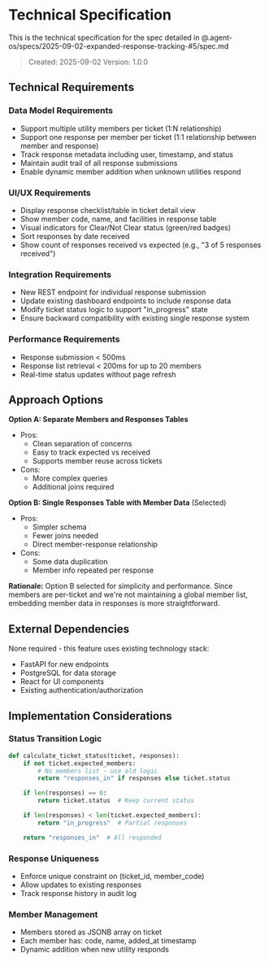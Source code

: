 # Technical Specification

This is the technical specification for the spec detailed in @.agent-os/specs/2025-09-02-expanded-response-tracking-#5/spec.md

> Created: 2025-09-02
> Version: 1.0.0

## Technical Requirements

### Data Model Requirements
- Support multiple utility members per ticket (1:N relationship)
- Support one response per member per ticket (1:1 relationship between member and response)
- Track response metadata including user, timestamp, and status
- Maintain audit trail of all response submissions
- Enable dynamic member addition when unknown utilities respond

### UI/UX Requirements
- Display response checklist/table in ticket detail view
- Show member code, name, and facilities in response table
- Visual indicators for Clear/Not Clear status (green/red badges)
- Sort responses by date received
- Show count of responses received vs expected (e.g., "3 of 5 responses received")

### Integration Requirements
- New REST endpoint for individual response submission
- Update existing dashboard endpoints to include response data
- Modify ticket status logic to support "in_progress" state
- Ensure backward compatibility with existing single response system

### Performance Requirements
- Response submission < 500ms
- Response list retrieval < 200ms for up to 20 members
- Real-time status updates without page refresh

## Approach Options

**Option A: Separate Members and Responses Tables**
- Pros:
  - Clean separation of concerns
  - Easy to track expected vs received
  - Supports member reuse across tickets
- Cons:
  - More complex queries
  - Additional joins required

**Option B: Single Responses Table with Member Data** (Selected)
- Pros:
  - Simpler schema
  - Fewer joins needed
  - Direct member-response relationship
- Cons:
  - Some data duplication
  - Member info repeated per response

**Rationale:** Option B selected for simplicity and performance. Since members are per-ticket and we're not maintaining a global member list, embedding member data in responses is more straightforward.

## External Dependencies

None required - this feature uses existing technology stack:
- FastAPI for new endpoints
- PostgreSQL for data storage
- React for UI components
- Existing authentication/authorization

## Implementation Considerations

### Status Transition Logic
```python
def calculate_ticket_status(ticket, responses):
    if not ticket.expected_members:
        # No members list - use old logic
        return "responses_in" if responses else ticket.status

    if len(responses) == 0:
        return ticket.status  # Keep current status

    if len(responses) < len(ticket.expected_members):
        return "in_progress"  # Partial responses

    return "responses_in"  # All responded
```

### Response Uniqueness
- Enforce unique constraint on (ticket_id, member_code)
- Allow updates to existing responses
- Track response history in audit log

### Member Management
- Members stored as JSONB array on ticket
- Each member has: code, name, added_at timestamp
- Dynamic addition when new utility responds
